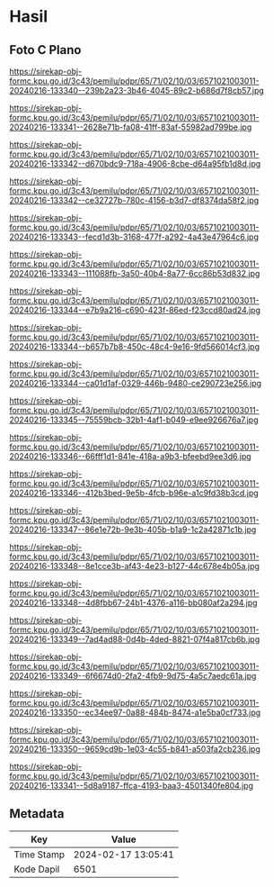 # Hasil

## Foto C Plano

https://sirekap-obj-formc.kpu.go.id/3c43/pemilu/pdpr/65/71/02/10/03/6571021003011-20240216-133340--239b2a23-3b46-4045-89c2-b686d7f8cb57.jpg

https://sirekap-obj-formc.kpu.go.id/3c43/pemilu/pdpr/65/71/02/10/03/6571021003011-20240216-133341--2628e71b-fa08-41ff-83af-55982ad799be.jpg

https://sirekap-obj-formc.kpu.go.id/3c43/pemilu/pdpr/65/71/02/10/03/6571021003011-20240216-133342--d670bdc9-718a-4906-8cbe-d64a95fb1d8d.jpg

https://sirekap-obj-formc.kpu.go.id/3c43/pemilu/pdpr/65/71/02/10/03/6571021003011-20240216-133342--ce32727b-780c-4156-b3d7-df8374da58f2.jpg

https://sirekap-obj-formc.kpu.go.id/3c43/pemilu/pdpr/65/71/02/10/03/6571021003011-20240216-133343--fecd1d3b-3168-477f-a292-4a43e47964c6.jpg

https://sirekap-obj-formc.kpu.go.id/3c43/pemilu/pdpr/65/71/02/10/03/6571021003011-20240216-133343--111088fb-3a50-40b4-8a77-6cc86b53d832.jpg

https://sirekap-obj-formc.kpu.go.id/3c43/pemilu/pdpr/65/71/02/10/03/6571021003011-20240216-133344--e7b9a216-c690-423f-86ed-f23ccd80ad24.jpg

https://sirekap-obj-formc.kpu.go.id/3c43/pemilu/pdpr/65/71/02/10/03/6571021003011-20240216-133344--b657b7b8-450c-48c4-9e16-9fd566014cf3.jpg

https://sirekap-obj-formc.kpu.go.id/3c43/pemilu/pdpr/65/71/02/10/03/6571021003011-20240216-133344--ca01d1af-0329-446b-9480-ce290723e256.jpg

https://sirekap-obj-formc.kpu.go.id/3c43/pemilu/pdpr/65/71/02/10/03/6571021003011-20240216-133345--75559bcb-32b1-4af1-b049-e9ee926676a7.jpg

https://sirekap-obj-formc.kpu.go.id/3c43/pemilu/pdpr/65/71/02/10/03/6571021003011-20240216-133346--66fff1d1-841e-418a-a9b3-bfeebd9ee3d6.jpg

https://sirekap-obj-formc.kpu.go.id/3c43/pemilu/pdpr/65/71/02/10/03/6571021003011-20240216-133346--412b3bed-9e5b-4fcb-b96e-a1c9fd38b3cd.jpg

https://sirekap-obj-formc.kpu.go.id/3c43/pemilu/pdpr/65/71/02/10/03/6571021003011-20240216-133347--86e1e72b-9e3b-405b-b1a9-1c2a42871c1b.jpg

https://sirekap-obj-formc.kpu.go.id/3c43/pemilu/pdpr/65/71/02/10/03/6571021003011-20240216-133348--8e1cce3b-af43-4e23-b127-44c678e4b05a.jpg

https://sirekap-obj-formc.kpu.go.id/3c43/pemilu/pdpr/65/71/02/10/03/6571021003011-20240216-133348--4d8fbb67-24b1-4376-a116-bb080af2a294.jpg

https://sirekap-obj-formc.kpu.go.id/3c43/pemilu/pdpr/65/71/02/10/03/6571021003011-20240216-133349--7ad4ad88-0d4b-4ded-8821-07f4a817cb6b.jpg

https://sirekap-obj-formc.kpu.go.id/3c43/pemilu/pdpr/65/71/02/10/03/6571021003011-20240216-133349--6f6674d0-2fa2-4fb9-9d75-4a5c7aedc61a.jpg

https://sirekap-obj-formc.kpu.go.id/3c43/pemilu/pdpr/65/71/02/10/03/6571021003011-20240216-133350--ec34ee97-0a88-484b-8474-a1e5ba0cf733.jpg

https://sirekap-obj-formc.kpu.go.id/3c43/pemilu/pdpr/65/71/02/10/03/6571021003011-20240216-133350--9659cd9b-1e03-4c55-b841-a503fa2cb236.jpg

https://sirekap-obj-formc.kpu.go.id/3c43/pemilu/pdpr/65/71/02/10/03/6571021003011-20240216-133341--5d8a9187-ffca-4193-baa3-4501340fe804.jpg


## Metadata

| Key        | Value               |
| ---------- | ------------------- |
| Time Stamp | 2024-02-17 13:05:41 |
| Kode Dapil | 6501                |



